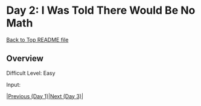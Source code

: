 # Day 2: I Was Told There Would Be No Math

[Back to Top README file](../../../../README.md)
## Overview
Difficult Level: Easy

Input:


|[Previous (Day 1)](../day01/README.md)|[Next (Day 3)](../day03/README.md)|